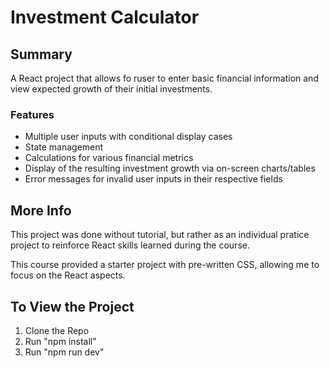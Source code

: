# Investment Calculator

## Summary
A React project that allows fo ruser to enter basic financial information and view expected growth of their initial investments.

### Features
- Multiple user inputs with conditional display cases
- State management
- Calculations for various financial metrics
- Display of the resulting investment growth via on-screen charts/tables
- Error messages for invalid user inputs in their respective fields

## More Info
This project was done without tutorial, but rather as an individual pratice project to reinforce React skills learned during the course.

This course provided a starter project with pre-written CSS, allowing me to focus on the React aspects.

## To View the Project
1. Clone the Repo
2. Run "npm install"
3. Run "npm run dev"
